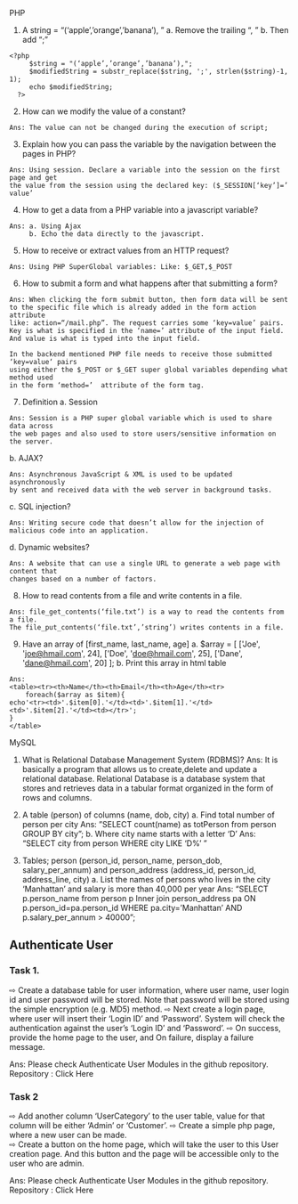 PHP 
1. A string = “(‘apple’,’orange’,’banana’), ” 
a. Remove the trailing “, ” 
b. Then add “;” 

```
<?php
	 $string = "(‘apple’,’orange’,’banana’),";
	 $modifiedString = substr_replace($string, ';', strlen($string)-1, 1);
	 echo $modifiedString;
  ?>
  ```
2. How can we modify the value of a constant? 
 ```
Ans: The value can not be changed during the execution of script;
 ```
3. Explain how you can pass the variable by the navigation between the pages in PHP? 
```
Ans: Using session. Declare a variable into the session on the first page and get 
the value from the session using the declared key: ($_SESSION[‘key’]=’ value’
 ```
4. How to get a data from a PHP variable into a javascript variable? 
```
Ans: a. Using Ajax
     b. Echo the data directly to the javascript.
```
5. How to receive or extract values from an HTTP request? 
 ```
 Ans: Using PHP SuperGlobal variables: Like: $_GET,$_POST
```
6. How to submit a form and what happens after that submitting a form? 
```
Ans: When clicking the form submit button, then form data will be sent 
to the specific file which is already added in the form action attribute
like: action=“/mail.php”. The request carries some ‘key=value’ pairs. 
Key is what is specified in the ‘name=’ attribute of the input field.
And value is what is typed into the input field.

In the backend mentioned PHP file needs to receive those submitted ‘key=value‘ pairs
using either the $_POST or $_GET super global variables depending what method used 
in the form ‘method=’  attribute of the form tag.
```

7. Definition 
a. Session
```
Ans: Session is a PHP super global variable which is used to share data across 
the web pages and also used to store users/sensitive information on the server.
```
b. AJAX?
```
Ans: Asynchronous JavaScript & XML is used to be updated asynchronously 
by sent and received data with the web server in background tasks.
```
c. SQL injection?
```
Ans: Writing secure code that doesn’t allow for the injection of malicious code into an application.
```
d. Dynamic websites?
```
Ans: A website that can use a single URL to generate a web page with content that 
changes based on a number of factors.
```
8. How to read contents from a file and write contents in a file. 
```
Ans: file_get_contents(‘file.txt’) is a way to read the contents from a file. 
The file_put_contents(‘file.txt’,’string’) writes contents in a file.
```
9. Have an array of [first_name, last_name, age] 
a. $array = [ 
['Joe', 'joe@hmail.com', 24], 
['Doe', 'doe@hmail.com', 25], 
['Dane', 'dane@hmail.com', 20] 
]; 
b. Print this array in html table 
```
Ans: 
<table><tr><th>Name</th><th>Email</th><th>Age</th><tr>
	foreach($array as $item){ 
echo'<tr><td>'.$item[0].'</td><td>'.$item[1].'</td><td>'.$item[2].'</td><td></tr>';
}
</table>
```

MySQL 
1. What is Relational Database Management System (RDBMS)? 
	Ans: It is basically a program that allows us to create,delete and update a relational database. Relational Database is a database system that stores and retrieves data in a tabular format organized in the form of rows and columns.

2. A table (person) of columns (name, dob, city) 
a. Find total number of person per city 
	Ans: ”SELECT count(name) as totPerson from person GROUP BY city”;
b. Where city name starts with a letter ‘D’
	Ans: “SELECT city from person WHERE city LIKE ‘D%’ ”
3. Tables; person (person_id, person_name, person_dob, salary_per_annum) and person_address  (address_id, person_id, address_line, city) 
a. List the names of persons who lives in the city ‘Manhattan’ and salary is more than  40,000 per year
Ans:  “SELECT p.person_name from person p 
	  Inner join person_address pa ON p.person_id=pa.person_id
         WHERE pa.city=’Manhattan’ AND p.salary_per_annum > 40000”;








## Authenticate User 
### Task 1.  
⇨ Create a database table for user information, where user name, user login id and user password will  be stored. Note that password will be stored using the simple encryption (e.g. MD5) method. ⇨ Next create a login page, where user will insert their ‘Login ID’ and ‘Password’. System will check  the authentication against the user’s ‘Login ID’ and ‘Password’. 
⇨ On success, provide the home page to the user, and On failure, display a failure message. 

Ans: Please check Authenticate User Modules in the github repository.
Repository : Click Here

### Task 2 
⇨ Add another column ‘UserCategory’ to the user table, value for that column will be either ‘Admin’ or ‘Customer’. 
⇨ Create a simple php page, where a new user can be made.  
⇨ Create a button on the home page, which will take the user to this User creation page. And this  button and the page will be accessible only to the user who are admin.

Ans: Please check Authenticate User Modules in the github repository.
Repository : Click Here
